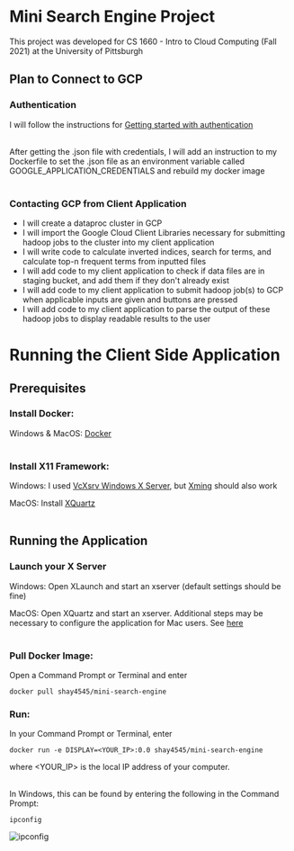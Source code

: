 # Mini Search Engine Project
This project was developed for CS 1660 - Intro to Cloud Computing (Fall 2021) at the University of Pittsburgh

## **Plan to Connect to GCP**

### Authentication
I will follow the instructions for [Getting started with authentication](https://cloud.google.com/docs/authentication/getting-started#cloud-console)<br/><br/>

After getting the .json file with credentials, I will add an instruction to my Dockerfile to set the .json file as an environment variable called GOOGLE_APPLICATION_CREDENTIALS and rebuild my docker image<br/><br/>

### Contacting GCP from Client Application
- I will create a dataproc cluster in GCP
- I will import the Google Cloud Client Libraries necessary for submitting hadoop jobs to the cluster into my client application
- I will write code to calculate inverted indices, search for terms, and calculate top-n frequent terms from inputted files
- I will add code to my client application to check if data files are in staging bucket, and add them if they don't already exist
- I will add code to my client application to submit hadoop job(s) to GCP when applicable inputs are given and buttons are pressed
- I will add code to my client application to parse the output of these hadoop jobs to display readable results to the user

# Running the Client Side Application

## **Prerequisites**

### Install Docker:
Windows & MacOS: [Docker](https://www.docker.com/products/docker-desktop)<br/><br/>

### Install X11 Framework:
Windows: I used [VcXsrv Windows X Server](https://sourceforge.net/projects/vcxsrv/), but [Xming](https://sourceforge.net/projects/xming/) should also work

MacOS: Install [XQuartz](https://www.xquartz.org/)<br/><br/>

## **Running the Application**

### Launch your X Server
Windows: Open XLaunch and start an xserver (default settings should be fine)

MacOS: Open XQuartz and start an xserver. Additional steps may be necessary to configure the application for Mac users. See [here](https://gist.github.com/cschiewek/246a244ba23da8b9f0e7b11a68bf3285)<br/><br/>

### Pull Docker Image:
Open a Command Prompt or Terminal and enter
```
docker pull shay4545/mini-search-engine
```

### Run:
In your Command Prompt or Terminal, enter
```
docker run -e DISPLAY=<YOUR_IP>:0.0 shay4545/mini-search-engine
```

where <YOUR_IP> is the local IP address of your computer.<br/><br/>

In Windows, this can be found by entering the following in the Command Prompt:
```
ipconfig
```

![ipconfig](https://user-images.githubusercontent.com/71043322/139515114-f02a3718-a06a-405d-816e-9f3f3d7b4c1c.PNG)

